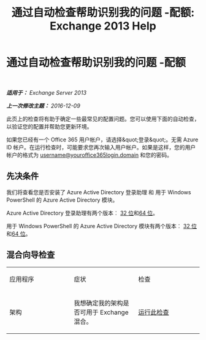﻿---
title: '通过自动检查帮助识别我的问题 -配额: Exchange 2013 Help'
TOCTitle: 通过自动检查帮助识别我的问题 -配额
ms:assetid: ddb93b30-d25c-463e-9814-0c56601ae734
ms:mtpsurl: https://technet.microsoft.com/zh-cn/library/Dn793976(v=EXCHG.150)
ms:contentKeyID: 62633061
ms.date: 05/21/2018
mtps_version: v=EXCHG.150
ms.translationtype: MT
---

# 通过自动检查帮助识别我的问题 -配额

 

_**适用于：** Exchange Server 2013_

_**上一次修改主题：** 2016-12-09_

此页上的检查将有助于确定一些最常见的配置问题。您可以使用下面的自动检查，以验证您的配置并帮助您更新环境。

如果您已经有一个 Office 365 用户帐户，请选择\&quot;登录\&quot;。无需 Azure ID 帐户。在运行检查时，可能要求您再次输入用户帐户。如果是这样，您的用户帐户的格式为 username@youroffice365login.domain 和您的密码。

## 先决条件

我们将查看您是否安装了 Azure Active Directory 登录助理 和 用于 Windows PowerShell 的 Azure Active Directory 模块。

Azure Active Directory 登录助理有两个版本︰ [32 位](https://go.microsoft.com/fwlink/?linkid=286261)和[64 位](https://go.microsoft.com/fwlink/?linkid=286262)。

用于 Windows PowerShell 的 Azure Active Directory 模块有两个版本︰ [32 位](https://go.microsoft.com/fwlink/?linkid=286258)和[64 位](https://go.microsoft.com/fwlink/?linkid=286259)。

## 混合向导检查


<table>
<colgroup>
<col style="width: 33%" />
<col style="width: 33%" />
<col style="width: 33%" />
</colgroup>
<tbody>
<tr class="odd">
<td><p>应用程序</p></td>
<td><p>症状</p></td>
<td><p>检查</p></td>
</tr>
<tr class="even">
<td><p>架构</p></td>
<td><p>我想确定我的架构是否可用于 Exchange 混合。</p></td>
<td><p><a href="https://go.microsoft.com/?linkid=9834919">运行此检查</a></p></td>
</tr>
</tbody>
</table>

